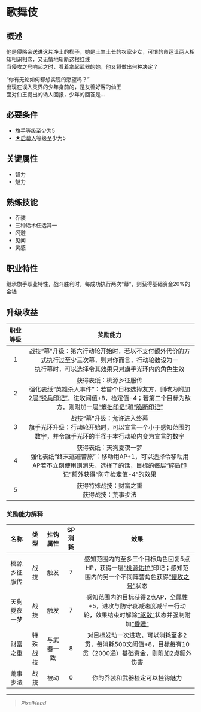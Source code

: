 # 歌舞伎

## 概述

他是侵略帝送进这片净土的楔子，她是土生土长的农家少女，可恨的命运让两人相知相识相恋，又无情地斩断这根红线<br>当侵攻之号响起之时，看着拿起武器的她，他又将做出何种决定？

“你有无论如何都想实现的愿望吗？”<br>出现在误入灵界的少年身前的，是友善好客的仙王<br>面对仙王提出的诱人回报，少年的回答是…

## 必要条件

* 旗手等级至少为5
* <a href="../1-Mokuhasha" target="_blank">★启幕人</a>等级至少为5

## 关键属性

* 智力
* 魅力

## 熟练技能

* 乔装
* 三种话术任选其一
* 闪避
* 见闻
* 灵感

## 职业特性

继承旗手职业特性，战斗胜利时，每成功执行两次“幕”，则获得基础资金20%的金钱

## 升级收益

职业等级|奖励能力
:--:|:--:
1|战技“幕”升级：第六行动轮开始时，若以不支付额外代价的方式执行过至少三次幕，则对你而言，行动轮数设为一<br>执行幕时，可以选择令其效果只对旗手光环内的角色生效
2|获得表纸：桃源乡征服传<br>强化表纸“英雄杀人事件”：若首个目标选择友方，则改为附加2层<a href="../../../../../status/mark/#锐兵印记" target="_blank">“锐兵印记”</a>，进攻阈值+8，检定值-4；若第二个目标为敌方，则附加一层<a href="../../../../../status/mark/#笨拙印记" target="_blank">“笨拙印记”</a>和<a href="../../../../../status/mark/#脆断印记" target="_blank">“脆断印记”</a>
3|战技“幕”升级：允许进入终幕<br>旗手光环升级：行动轮开始时，可以宣言一个小于感知范围的数字，并令旗手光环的半径于本行动轮内变为宣言的数字
4|获得表纸：天狗夏夜一梦<br>强化表纸“终末逃避苦旅”：移动用AP+1，可以选择令移动用AP若不立刻使用则消失，选择了的话，目标的每层<a href="../../../../../status/mark/#碎盾印记" target="_blank">“碎盾印记”</a>额外获得“防守检定值-4”的效果
5|获得特殊战技：财富之重<br>获得战技：荒事步法

### 奖励能力解释

名称|类型|挂钩属性|SP消耗|效果
:--:|:--:|:--:|:--:|:--:
桃源乡征服传|战技|触发|7|感知范围内的至多三个目标角色回复5点HP，获得一层<a href="../../../../../status/mark/#桃源佑护" target="_blank">“桃源佑护”</a>印记；感知范围内的另一个不同阵营角色获得<a href="../../../../../status/normal/#侵攻之号" target="_blank">“侵攻之号”</a>状态
天狗夏夜一梦|战技|触发|7|感知范围内的目标获得2点AP，全属性+5，进攻与防守衰减速度减半一行动轮，效果结束时解除<a href="../../../../../status/normal/#驱散" target="_blank">“驱散”</a>状态并强制附加<a href="../../../../../status/normal/#昏睡" target="_blank">“昏睡”</a>
财富之重|特殊战技|与武器一致|8|对目标发动一次进攻，可以消耗至多2贯，每消耗500文阈值+8，目标每有10贯（2000通）基础资金，则附加2点额外伤害
荒事步法|战技|被动|0|你的乔装和武器检定可以挂钩魅力

---

> *PixelHead*